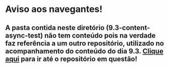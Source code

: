 # Aviso aos navegantes!

## A pasta contida neste diretório (9.3-content-async-test) não tem conteúdo pois na verdade faz referência a um outro repositório, utilizado no acompanhamento do conteúdo do dia 9.3. [Clique aqui](https://github.com/leobmend/9.3-content-async-test) para ir até o repositório em questão!